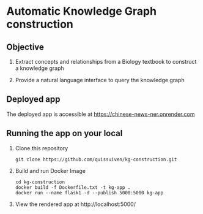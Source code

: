 # Automatic Knowledge Graph construction

## Objective

1. Extract concepts and relationships from a Biology textbook to construct a knowledge graph

2. Provide a natural language interface to query the knowledge graph

## Deployed app

The deployed app is accessible at https://chinese-news-ner.onrender.com 

## Running the app on your local

1. Clone this repository

	`git clone https://github.com/quissuiven/kg-construction.git`

2. Build and run Docker Image

	```
	cd kg-construction
	docker build -f Dockerfile.txt -t kg-app .
	docker run --name flask1 -d --publish 5000:5000 kg-app
	```

3. View the rendered app at http://localhost:5000/

